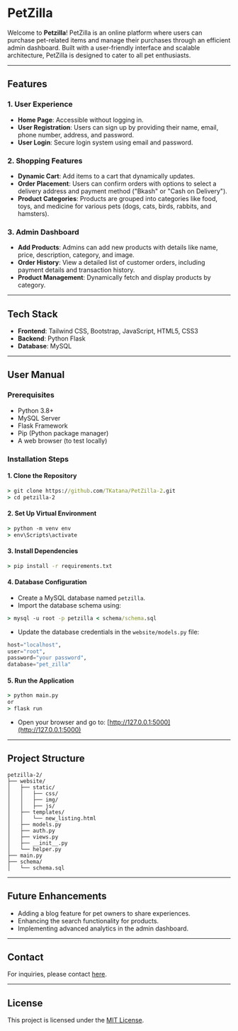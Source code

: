 # PetZilla

Welcome to **Petzilla**! PetZilla is an online platform where users can purchase pet-related items and manage their purchases through an efficient admin dashboard. Built with a user-friendly interface and scalable architecture, PetZilla is designed to cater to all pet enthusiasts.

---

## Features

### 1. **User Experience**
- **Home Page**: Accessible without logging in.
- **User Registration**: Users can sign up by providing their name, email, phone number, address, and password.
- **User Login**: Secure login system using email and password.

### 2. **Shopping Features**
- **Dynamic Cart**: Add items to a cart that dynamically updates.
- **Order Placement**: Users can confirm orders with options to select a delivery address and payment method ("Bkash" or "Cash on Delivery").
- **Product Categories**: Products are grouped into categories like food, toys, and medicine for various pets (dogs, cats, birds, rabbits, and hamsters).

### 3. **Admin Dashboard**
- **Add Products**: Admins can add new products with details like name, price, description, category, and image.
- **Order History**: View a detailed list of customer orders, including payment details and transaction history.
- **Product Management**: Dynamically fetch and display products by category.

---

## Tech Stack
- **Frontend**: Tailwind CSS, Bootstrap, JavaScript, HTML5, CSS3
- **Backend**: Python Flask
- **Database**: MySQL

---

## User Manual

### Prerequisites
- Python 3.8+
- MySQL Server
- Flask Framework
- Pip (Python package manager)
- A web browser (to test locally)

### Installation Steps

#### 1. **Clone the Repository**
```cmd
> git clone https://github.com/TKatana/PetZilla-2.git
> cd petzilla-2
```

#### 2. **Set Up Virtual Environment**
```cmd
> python -m venv env
> env\Scripts\activate
```

#### 3. **Install Dependencies**
```cmd
> pip install -r requirements.txt
```

#### 4. **Database Configuration**
- Create a MySQL database named `petzilla`.
- Import the database schema using:
```cmd
> mysql -u root -p petzilla < schema/schema.sql
```
- Update the database credentials in the `website/models.py` file:
```python
host="localhost",
user="root",
password="your password",
database="pet_zilla"
```

#### 5. **Run the Application**
```cmd
> python main.py
or
> flask run
```
- Open your browser and go to: [http://127.0.0.1:5000](http://127.0.0.1:5000)



---

## Project Structure
```
petzilla-2/
├── website/
│   ├── static/
│   │   ├── css/
│   │   ├── img/
│   │   ├── js/
│   ├── templates/
│   │   └── new_listing.html
│   ├── models.py
│   ├── auth.py
│   ├── views.py
│   ├── __init__.py
│   └── helper.py
├── main.py
├── schema/
│   └── schema.sql
```

---

## Future Enhancements
- Adding a blog feature for pet owners to share experiences.
- Enhancing the search functionality for products.
- Implementing advanced analytics in the admin dashboard.

---

## Contact
For inquiries, please contact [here](mailto:srk@khan.com).

---

## License
This project is licensed under the [MIT License](LICENSE).

